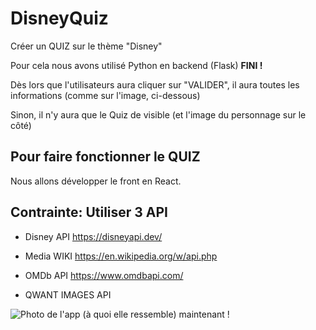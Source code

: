 # DisneyQuiz 

Créer un QUIZ sur le thème "Disney"
  
Pour cela nous avons utilisé Python en backend (Flask) __FINI !__

Dès lors que l'utilisateurs aura cliquer sur "VALIDER", il aura toutes les informations (comme sur l'image, ci-dessous) 

Sinon, il n'y aura que le Quiz de visible (et l'image du personnage sur le côté)
  
Pour faire fonctionner le QUIZ
---------------------------------------------
Nous allons développer le front en React.

__Contrainte: Utiliser 3 API__
---------------------------------------------

- Disney API https://disneyapi.dev/ 

- Media WIKI https://en.wikipedia.org/w/api.php 

- OMDb API https://www.omdbapi.com/ 

- QWANT IMAGES API 


![Photo de l'app (à quoi elle ressemble) maintenant !](https://vergoz.xyz/image_readme_github.png) 
